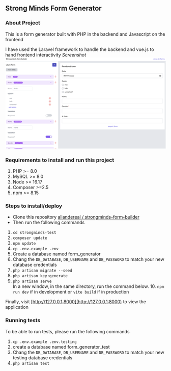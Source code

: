 ## Strong Minds Form Generator

### About Project
This is a form generator built with PHP in the backend and Javascript on the frontend  

I have used the Laravel framework to handle the backend and vue.js to hand frontend interactivity 
_*Screenshot*_
![screenshot](public/screenshot.png "Form Generator sample")

### Requirements to install and run this project
1. PHP >= 8.0
2. MySQL >= 8.0
3. Node >= 16.17
4. Composer >=2.5
5. npm >= 8.15

### Steps to install/deploy

- Clone this repository [allandereal / strongminds-form-builder](https://github.com/allandereal/strongminds-form-builder.git)
- Then run the following commands
1. `cd strongminds-test`
2. `composer update`
3. `npm update`
4. `cp .env.example .env`
5. Create a database named form_generator
6. Chang the `DB_DATABASE`, `DB_USERNAME` and `DB_PASSWORD` to match your new database credentials
7. `php artisan migrate --seed`
8. `php artisan key:generate`
9. `php artisan serve`  
In a new window, in the same directory, run the command below.
   10. `npm run dev` if in development or `vite build` if in production

Finally, visit [http://127.0.0.1:8000](http://127.0.0.1:8000) to view the application


### Running tests
To be able to run tests, please run the following commands
1. `cp .env.example .env.testing`
2. create a database named form_generator_test
3. Chang the `DB_DATABASE`, `DB_USERNAME` and `DB_PASSWORD` to match your new testing database credentials
4. `php artisan test`

